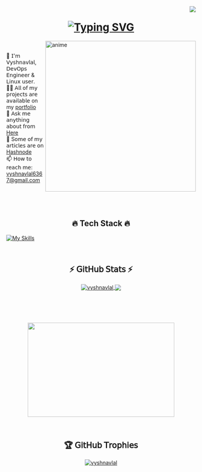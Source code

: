 <img align="right" src="https://visitor-badge.laobi.icu/badge?page_id=vyshnavlal">

<h1 align="center">
<a href="https://git.io/typing-svg"><img src="https://readme-typing-svg.demolab.com?font=Fira+Code&pause=1000&center=true&vCenter=true&random=false&width=435&lines=Kon'nichiwa;%E3%81%93%E3%82%93%E3%81%AB%E3%81%A1%E3%81%AF" alt="Typing SVG" /></a>
</h1>

<img align="right" alt="anime" width="400" src="./gifs/nichijou-anime-brasil (1).gif">

<br>
<p align="left">
   👦 𝖨'𝗆 𝖵𝗒𝗌𝗁𝗇𝖺𝗏𝗅𝖺𝗅, 𝖣𝖾𝗏𝖮𝗉𝗌 𝖤𝗇𝗀𝗂𝗇𝖾𝖾𝗋 & 𝖫𝗂𝗇𝗎𝗑 𝗎𝗌𝖾𝗋.
  <br>
  👨‍💻 𝖠𝗅𝗅 𝗈𝖿 𝗆𝗒 𝗉𝗋𝗈𝗃𝖾𝖼𝗍𝗌 𝖺𝗋𝖾 𝖺𝗏𝖺𝗂𝗅𝖺𝖻𝗅𝖾 on my <a href="https://vyshnavlal.xyz/projects" title="Portfolio">portfolio</a>
  <br>
  💬 𝖠𝗌𝗄 𝗆𝖾 𝖺𝗇𝗒𝗍𝗁𝗂𝗇𝗀 𝖺𝖻𝗈𝗎𝗍 𝖿𝗋𝗈𝗆 <a href="https://github.com/vysh0x50/vysh0x50/issues" title="Issues">Here</a>
  <br>
  📝 S𝗈𝗆𝖾 𝗈𝖿 𝗆𝗒 𝖺𝗋𝗍𝗂𝖼𝗅𝖾𝗌 𝖺𝗋𝖾 𝗈𝗇 <a href="https://hashnode.com/@vyshnavlal" title="Hashnode">Hashnode</a>
  <br>
  📫 𝖧𝗈𝗐 𝗍𝗈 𝗋𝖾𝖺𝖼𝗁 𝗆𝖾: <a href="mailto: vyshnavlal6367@gmail.com">vyshnavlal6367@gmail.com</a>
</p>
<br>
<br>
<br>

<h2 align="center">🔥 Tech Stack 🔥 </h2>

[![My Skills](https://skillicons.dev/icons?i=linux,aws,bash,docker,git,heroku,py,ansible,arch,atom,elasticsearch,flask,github,githubactions,gitlab,gmail,grafana,jenkins,kubernetes,linkedin,md,mint,mysql,nginx,postman,redhat,terraform,ubuntu,vim,vscode,wordpress)](https://skillicons.dev)

<br>
<h2 align="center">⚡ 𝖦𝗂𝗍𝖧𝗎𝖻 𝖲𝗍𝖺𝗍𝗌 ⚡</h2>
<p align=center>
  <div align=center>
    <a href="https://github.com/denvercoder1/github-readme-streak-stats" title="Go to Source">
      <img align="center" src="https://github-readme-stats.vercel.app/api?username=vysh0x50&theme=catppuccin_mocha&include_all_commits=false&count_private=false&hide_border=true" alt="vyshnavlal" />
    </a>
    <a href="https://streak-stats.demolab.com/demo/" title="Go to Source">
      <img align="center" src="https://github-readme-streak-stats.herokuapp.com/?user=vysh0x50&theme=catppuccin-mocha&hide_border=true" />
    </a>
  </div>
  <br><br><br><br><br>
  <div align=center>
    <a href="https://github.com/anuraghazra/github-readme-stats">
      <img width=390 height=250 align="center" src="https://github-readme-stats.vercel.app/api/top-langs/?username=vysh0x50&theme=catppuccin_mocha&hide_border=true&include_all_commits=false&count_private=false&layout=compact" />
    </a>
  </div>
</p>
<br>

<h2 align="center">🏆 𝖦𝗂𝗍𝖧𝗎𝖻 𝖳𝗋𝗈𝗉𝗁𝗂𝖾𝗌</h2>
<p align="center"> <a href="https://github.com/ryo-ma/github-profile-trophy"><img src="https://github-profile-trophy.vercel.app/?username=vysh0x50&theme=tokyonight&no-frame=false&no-bg=true&margin-w=4" alt="vyshnavlal" /></a> </p>
